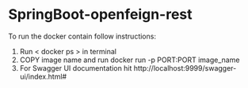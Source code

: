 # SpringBoot-openfeign-rest

To run the docker contain follow instructions:

1. Run < docker ps > in terminal
2. COPY image name and run docker run -p PORT:PORT image_name
3. For Swagger UI documentation hit http://localhost:9999/swagger-ui/index.html#
